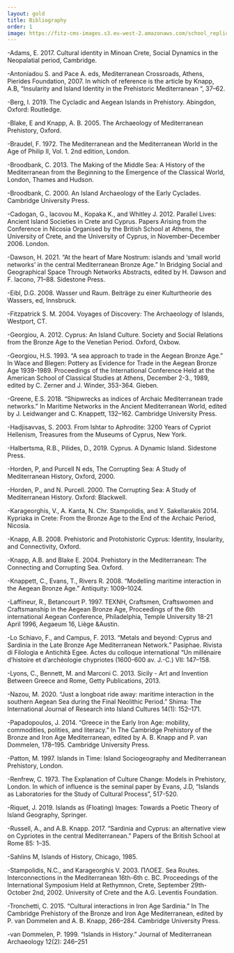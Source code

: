 ```yaml
---
layout: gold
title: Bibliography
order: 1
image: https://fitz-cms-images.s3.eu-west-2.amazonaws.com/school_replicas1.jpg
---
```


-Adams, E. 2017. Cultural identity in Minoan Crete, Social Dynamics in the Neopalatial period, Cambridge.

-Antoniadou S. and Pace A. eds, Mediterranean Crossroads, Athens, Pierides Foundation, 2007. In which of reference is the article by Knapp,  A.B, “Insularity and Island Identity in the Prehistoric Mediterranean “, 37–62.

-Berg, I. 2019. The Cycladic and Aegean Islands in Prehistory. Abingdon, Oxford: Routledge.

-Blake, E and Knapp, A. B. 2005. The Archaeology of Mediterranean Prehistory, Oxford.

-Braudel, F. 1972. The Mediterranean and the Mediterranean World in the Age of Philip II, Vol. 1. 2nd edition, London.

-Broodbank, C. 2013. The Making of the Middle Sea: A History of the Mediterranean from the Beginning to the Emergence of the Classical World, London, Thames and Hudson.

-Broodbank, C. 2000. An Island Archaeology of the Early Cyclades. Cambridge University Press.

-Cadogan, G., Iacovou M., Kopaka K., and Whitley J. 2012. Parallel Lives: Ancient Island Societies in Crete and Cyprus. Papers Arising from the Conference in Nicosia Organised by the British School at Athens, the University of Crete, and the University of Cyprus, in November-December 2006. London.

-Dawson, H. 2021. “At the heart of Mare Nostrum: islands and ‘small world networks’ in the central Mediterranean Bronze Age.” In Bridging Social and Geographical Space Through Networks Abstracts, edited by H. Dawson and F. Iacono, 71–88. Sidestone Press.

-Eibl, D.G. 2008. Wasser und Raum. Beiträge zu einer Kulturtheorie des Wassers, ed, Innsbruck.

-Fitzpatrick S. M. 2004. Voyages of Discovery: The Archaeology of Islands, Westport, CT.

-Georgiou, A. 2012. Cyprus: An Island Culture. Society and Social Relations from the Bronze Age to the Venetian Period. Oxford, Oxbow.

-Georgiou, H.S. 1993. “A sea approach to trade in the Aegean Bronze Age.” In Wace and Blegen: Pottery as Evidence for Trade in the Aegean Bronze Age 1939-1989. Proceedings of the International Conference Held at the American School of Classical Studies at Athens, December 2-3., 1989, edited by C. Zerner and J. Winder, 353-364. Gieben.

-Greene, E.S. 2018. “Shipwrecks as indices of Archaic Mediterranean trade networks.” In Maritime Networks in the Ancient Mediterranean World, edited by J. Leidwanger and C. Knappett, 132–162. Cambridge University Press.

-Hadjisavvas, S. 2003. From Ishtar to Aphrodite: 3200 Years of Cypriot Hellenism, Treasures from the Museums of Cyprus, New York.

-Halbertsma, R.B., Pilides, D., 2019. Cyprus. A Dynamic Island. Sidestone Press.

-Horden, P, and Purcell N eds, The Corrupting Sea: A Study of Mediterranean History, Oxford, 2000.

-Horden, P., and N. Purcell. 2000. The Corrupting Sea: A Study of Mediterranean History. Oxford: Blackwell.

-Karageorghis, V., A. Kanta, N. Chr. Stampolidis, and Y. Sakellarakis 2014.  Kypriaka in Crete: From the Bronze Age to the End of the Archaic Period, Nicosia.

-Knapp, A.B. 2008. Prehistoric and Protohistoric Cyprus: Identity, Insularity, and Connectivity, Oxford.

-Knapp, A.B. and Blake E. 2004. Prehistory in the Mediterranean: The Connecting and Corrupting Sea. Oxford.

-Knappett, C., Evans, T., Rivers R. 2008. “Modelling maritime interaction in the Aegean Bronze Age.” Antiquity: 1009–1024.

-Laffineur, R., Betancourt P. 1997. ΤΕΧΝΗ, Craftsmen, Craftswomen and Craftsmanship in the Aegean Bronze Age, Proceedings of the 6th international Aegean Conference, Philadelphia, Temple University 18-21 April 1996, Aegaeum 16, Liège &Austin.

-Lo Schiavo, F., and Campus, F. 2013. “Metals and beyond: Cyprus and Sardinia in the Late Bronze Age Mediterranean Network.” Pasiphae. Rivista di Filologia e Antichità Egee. Actes du colloque international “Un millénaire d’histoire et d’archéologie chypriotes (1600-600 av. J.-C.) VII: 147–158.

-Lyons, C., Bennett, M. and  Marconi C. 2013.  Sicily - Art and Invention Between Greece and Rome, Getty Publications, 2013.

-Nazou, M. 2020. “Just a longboat ride away: maritime interaction in the southern Aegean Sea during the Final Neolithic Period.” Shima: The International Journal of Research into Island Cultures 14(1): 152–171.

-Papadopoulos, J. 2014. “Greece in the Early Iron Age: mobility, commodities, polities, and literacy.” In The Cambridge Prehistory of the Bronze and Iron Age Mediterranean, edited by A. B. Knapp and P. van Dommelen, 178–195. Cambridge University Press.

-Patton, M. 1997. Islands in Time: Island Sociogeography and Mediterranean Prehistory, London.

-Renfrew, C. 1973. The Explanation of Culture Change: Models in Prehistory, London.  In which of influence is the seminal paper by Evans, J.D, “Islands as Laboratories for the Study of Cultural Process”, 517-520.

-Riquet, J. 2019. Islands as (Floating) Images: Towards a Poetic Theory of Island Geography, Springer.

-Russell, A., and A.B. Knapp. 2017. “Sardinia and Cyprus: an alternative view on Cypriotes in the central Mediterranean.” Papers of the British School at Rome 85: 1–35.

-Sahlins M, Islands of History, Chicago, 1985.

-Stampolidis, N.C., and Karageorghis V. 2003. ΠΛΟΕΣ. Sea Routes. Interconnections in the Mediterranean 16th-6th c. BC. Proceedings of the International Symposium Held at Rethymnon, Crete, September 29th- October 2nd, 2002. University of Crete and the A.G. Leventis Foundation.

-Tronchetti, C. 2015. “Cultural interactions in Iron Age Sardinia.” In The Cambridge Prehistory of the Bronze and Iron Age Mediterranean, edited by P. van Dommelen and A. B. Knapp, 266–284. Cambridge University Press.

-van Dommelen, P. 1999. “Islands in History.” Journal of Mediterranean Archaeology 12(2): 246–251
